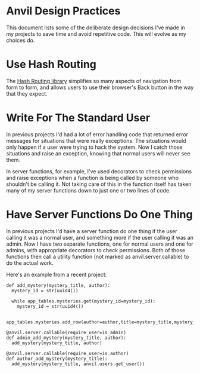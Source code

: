 # Anvil Design Practices

This document lists some of the deliberate design decisions I've made in my projects to save time and avoid repetitive code.  This will evolve as my choices do.

# Use Hash Routing

The [Hash Routing library](https://github.com/s-cork/HashRouting) simplifies so many aspects of navigation from form to form, and allows users to use their 
browser's Back button in the way that they expect.

# Write For The Standard User

In previous projects I'd had a lot of error handling code that returned error messages for situations that were really exceptions.  The situations would only happen
if a user were trying to hack the system.  Now I catch those situations and raise an exception, knowing that normal users will never see them.

In server functions, for example, I've used decorators to check permissions and raise exceptions when a function is being called by someone who shouldn't be calling it.
Not taking care of this in the function itself has taken many of my server functions down to just one or two lines of code.

# Have Server Functions Do One Thing

In previous projects I'd have a server function do one thing if the user calling it was a normal user, and something more if the user calling it was an admin.  Now I 
have two separate functions, one for normal users and one for admins, with appropriate decorators to check permissions.  Both of those functions then call a utility
function (not marked as anvil.server.callable) to do the actual work.  

Here's an example from a recent project:

```
def add_mystery(mystery_title, author):
  mystery_id = str(uuid4())

  while app_tables.mysteries.get(mystery_id=mystery_id):
    mystery_id = str(uuid4())
    
  app_tables.mysteries.add_row(author=author,title=mystery_title,mystery_id=mystery_id)

@anvil.server.callable(require_user=is_admin)
def admin_add_mystery(mystery_title, author):
  add_mystery(mystery_title, author)
  
@anvil.server.callable(require_user=is_author)
def author_add_mystery(mystery_title):
  add_mystery(mystery_title, anvil.users.get_user())
```

